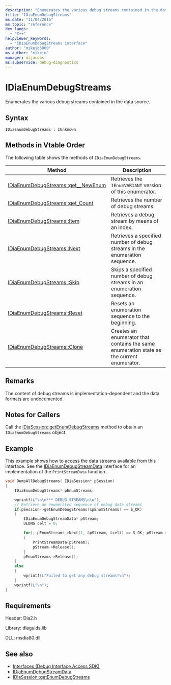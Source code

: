 ```yaml
---
description: "Enumerates the various debug streams contained in the data source."
title: "IDiaEnumDebugStreams"
ms.date: "11/04/2016"
ms.topic: "reference"
dev_langs:
  - "C++"
helpviewer_keywords:
  - "IDiaEnumDebugStreams interface"
author: "mikejo5000"
ms.author: "mikejo"
manager: mijacobs
ms.subservice: debug-diagnostics
---
```

# IDiaEnumDebugStreams

Enumerates the various debug streams contained in the data source.

## Syntax

```
IDiaEnumDebugStreams : IUnknown
```

## Methods in Vtable Order
The following table shows the methods of `IDiaEnumDebugStreams`.

|Method|Description|
|------------|-----------------|
|[IDiaEnumDebugStreams::get__NewEnum](../../debugger/debug-interface-access/idiaenumdebugstreams-get-newenum.md)|Retrieves the `IEnumVARIANT` version of this enumerator.|
|[IDiaEnumDebugStreams::get_Count](../../debugger/debug-interface-access/idiaenumdebugstreams-get-count.md)|Retrieves the number of debug streams.|
|[IDiaEnumDebugStreams::Item](../../debugger/debug-interface-access/idiaenumdebugstreams-item.md)|Retrieves a debug stream by means of an index.|
|[IDiaEnumDebugStreams::Next](../../debugger/debug-interface-access/idiaenumdebugstreams-next.md)|Retrieves a specified number of debug streams in the enumeration sequence.|
|[IDiaEnumDebugStreams::Skip](../../debugger/debug-interface-access/idiaenumdebugstreams-skip.md)|Skips a specified number of debug streams in an enumeration sequence.|
|[IDiaEnumDebugStreams::Reset](../../debugger/debug-interface-access/idiaenumdebugstreams-reset.md)|Resets an enumeration sequence to the beginning.|
|[IDiaEnumDebugStreams::Clone](../../debugger/debug-interface-access/idiaenumdebugstreams-clone.md)|Creates an enumerator that contains the same enumeration state as the current enumerator.|

## Remarks
The content of debug streams is implementation-dependent and the data formats are undocumented.

## Notes for Callers
Call the [IDiaSession::getEnumDebugStreams](../../debugger/debug-interface-access/idiasession-getenumdebugstreams.md) method to obtain an `IDiaEnumDebugStreams` object.

## Example
This example shows how to access the data streams available from this interface. See the [IDiaEnumDebugStreamData](../../debugger/debug-interface-access/idiaenumdebugstreamdata.md) interface for an implementation of the `PrintStreamData` function.

```C++
void DumpAllDebugStreams( IDiaSession* pSession)
{
    IDiaEnumDebugStreams* pEnumStreams;

    wprintf(L"\n\n*** DEBUG STREAMS\n\n");
    // Retrieve an enumerated sequence of debug data streams
    if(pSession->getEnumDebugStreams(&pEnumStreams) == S_OK)
    {
        IDiaEnumDebugStreamData* pStream;
        ULONG celt = 0;

        for(; pEnumStreams->Next(1, &pStream, &celt) == S_OK; pStream = NULL)
        {
            PrintStreamData(pStream);
            pStream->Release();
        }
        pEnumStreams->Release();
    }
    else
    {
        wprintf(L"Failed to get any debug streams!\n");
    }
    wprintf(L"\n");
}
```

## Requirements
Header: Dia2.h

Library: diaguids.lib

DLL: msdia80.dll

## See also
- [Interfaces (Debug Interface Access SDK)](../../debugger/debug-interface-access/interfaces-debug-interface-access-sdk.md)
- [IDiaEnumDebugStreamData](../../debugger/debug-interface-access/idiaenumdebugstreamdata.md)
- [IDiaSession::getEnumDebugStreams](../../debugger/debug-interface-access/idiasession-getenumdebugstreams.md)
